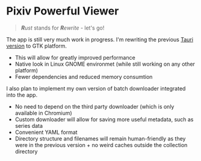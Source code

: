 # Pixiv Powerful Viewer

> _**R**ust_ stands for _**R**ewrite_ - let's go!

The app is still very much work in progress. I'm rewriting the previous [Tauri version](https://github.com/fekoneko/pixiv-powerful-viewer) to GTK platform.

- This will allow for greatly improved performance
- Native look in Linux GNOME environmet (while still working on any other platform)
- Fewer dependencies and reduced memory consumtion

I also plan to implement my own version of batch downloader integrated into the app.

- No need to depend on the third party downloader (which is only available in Chromium)
- Custom downloader will allow for saving more useful metadata, such as series data
- Convenient YAML format
- Directory structure and filenames will remain human-friendly as they were in the previous version + no weird caches outside the collection directory
